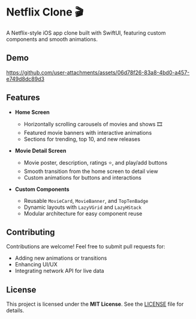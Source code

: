# Netflix Clone 🎬

A Netflix-style iOS app clone built with SwiftUI, featuring custom components and smooth animations.

## Demo

https://github.com/user-attachments/assets/06d78f26-83a8-4bd0-a457-e749d8dc89d3

## Features

- **Home Screen**
  - Horizontally scrolling carousels of movies and shows 🎞️
  - Featured movie banners with interactive animations
  - Sections for trending, top 10, and new releases

- **Movie Detail Screen**
  - Movie poster, description, ratings ⭐, and play/add buttons
  - Smooth transition from the home screen to detail view
  - Custom animations for buttons and interactions

- **Custom Components**
  - Reusable `MovieCard`, `MovieBanner`, and `TopTenBadge`
  - Dynamic layouts with `LazyVGrid` and `LazyHStack`
  - Modular architecture for easy component reuse

## Contributing

Contributions are welcome! Feel free to submit pull requests for:  
  - Adding new animations or transitions  
  - Enhancing UI/UX  
  - Integrating network API for live data

## License

This project is licensed under the **MIT License**. See the [LICENSE](LICENSE.md) file for details.
